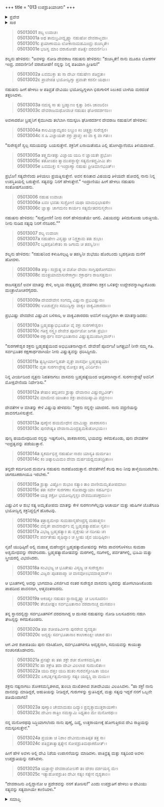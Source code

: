 +++
title = "013 ಉಪಶ್ರುತಿಯಾಚನಃ"
+++

<details><summary>ಪ್ರವೇಶ</summary>


।।   ಓಂ ಓಂ ನಮೋ ನಾರಾಯಣಾಯ।।   ಶ್ರೀ ವೇದವ್ಯಾಸಾಯ ನಮಃ ।।

ಶ್ರೀ ಕೃಷ್ಣದ್ವೈಪಾಯನ ವೇದವ್ಯಾಸ ವಿರಚಿತ  

**ಶ್ರೀ ಮಹಾಭಾರತ**

**ಉದ್ಯೋಗ ಪರ್ವ**

**ಉದ್ಯೋಗ ಪರ್ವ**

**ಅಧ್ಯಾಯ 13**

</details>


<details><summary>ಸಾರ</summary>

ಶಚಿಯು ನಹುಷನಿಂದ ಸ್ವಲ್ಪಸಮಯವನ್ನು ಕೇಳಿಕೊಂಡು (1-6), ಇಂದ್ರನನ್ನು ಬ್ರಹ್ಮಹತ್ಯ ದೋಷದಿಂದ ಮುಕ್ತಗೊಳಿಸಲು ದೇವತೆಗಳು ವಿಷ್ಣುವಿನ ಸಲಹೆಯಂತೆ ಮಹಾ ಅಶ್ವಮೇಧಯಾಗಗಳನ್ನು ನಡೆಸಲು ಇಂದ್ರನು ಆತ್ಮವಂತನಾದುದು (7-18). ಆದರೆ ನಹುಷನನ್ನು ನೋಡಿ ತನ್ನ ತೇಜಸ್ಸನ್ನು ಕಳೆದುಕೊಂಡು ಇಂದ್ರನು ಪುನಃ ನಶಿಸಿಹೋಗಿ, ಸರ್ವಭೂತಗಳಿಗೂ ಅದೃಶ್ಯನಾಗಲು ಶಚಿಯು ದೇವಿ ರಾತ್ರಿಯನ್ನು ಉಪಾಸಿಸಿ ಅವಳಿಂದ ಇಂದ್ರನ ಕುರುಹನ್ನು ಕಾಣುವುದು (19-25).

</details>



> 05013001 ಶಲ್ಯ ಉವಾಚ।  
05013001a ಅಥ ತಾಮಬ್ರವೀದ್ದೃಷ್ಟ್ವಾ ನಹುಷೋ ದೇವರಾಟ್ತದಾ।  
05013001c ತ್ರಯಾಣಾಮಪಿ ಲೋಕಾನಾಮಹಮಿಂದ್ರಃ ಶುಚಿಸ್ಮಿತೇ।  
05013001e ಭಜಸ್ವ ಮಾಂ ವರಾರೋಹೇ ಪತಿತ್ವೇ ವರವರ್ಣಿನಿ।।

ಶಲ್ಯನು ಹೇಳಿದನು: “ಅವಳನ್ನು ನೋಡಿ ದೇವರಾಜ ನಹುಷನು ಹೇಳಿದನು: “ಶುಚಿಸ್ಮಿತೇ! ನಾನು ಮೂರೂ ಲೋಕಗಳ ಇಂದ್ರ. ವರವರ್ಣಿನೀ! ವರಾರೋಹೇ! ನನ್ನನ್ನು ನಿನ್ನ ಪತಿಯಾಗಿ ಪ್ರೀತಿಸು!”

> 05013002a ಏವಮುಕ್ತಾ ತು ಸಾ ದೇವೀ ನಹುಷೇಣ ಪತಿವ್ರತಾ।  
05013002c ಪ್ರಾವೇಪತ ಭಯೋದ್ವಿಗ್ನಾ ಪ್ರವಾತೇ ಕದಲೀ ಯಥಾ।।

ನಹುಷನು ಹೀಗೆ ಹೇಳಲು ಆ ಪತಿವ್ರತೆ ದೇವಿಯು ಭಯೋದ್ವಿಗ್ನಳಾಗಿ ಭಿರುಗಾಳಿಗೆ ಸಿಲುಕಿದ ಬಾಳೆಯ ಮರದಂತೆ ತತ್ತರಿಸಿದಳು.

> 05013003a ನಮಸ್ಯ ಸಾ ತು ಬ್ರಹ್ಮಾಣಂ ಕೃತ್ವಾ ಶಿರಸಿ ಚಾಂಜಲಿಂ।  
05013003c ದೇವರಾಜಮಥೋವಾಚ ನಹುಷಂ ಘೋರದರ್ಶನಂ।।

ಅವಳಾದರೋ ಬ್ರಹ್ಮನಿಗೆ ಕೈಮುಗಿದು ತಲೆಬಾಗಿ ನಮಸ್ಕರಿಸಿ ಘೋರದರ್ಶನ ದೇವರಾಜ ನಹುಷನಿಗೆ ಹೇಳಿದಳು:

> 05013004a ಕಾಲಮಿಚ್ಚಾಮ್ಯಹಂ ಲಬ್ಧುಂ ಕಿಂ ಚಿತ್ತ್ವತ್ತಃ ಸುರೇಶ್ವರ।  
05013004c ನ ಹಿ ವಿಜ್ಞಾಯತೇ ಶಕ್ರಃ ಪ್ರಾಪ್ತಃ ಕಿಂ ವಾ ಕ್ವ ವಾ ಗತಃ।।

“ಸುರೇಶ್ವರ! ಸ್ವಲ್ಪ ಸಮಯವನ್ನು ಬಯಸುತ್ತೇನೆ. ಶಕ್ರನಿಗೆ ಏನಾಯಿತೆಂದೂ ಎಲ್ಲಿ ಹೋಗಿದ್ದಾನೆಂದೂ ತಿಳಿಯದಾಗಿದೆ.

> 05013005a ತತ್ತ್ವಮೇತತ್ತು ವಿಜ್ಞಾಯ ಯದಿ ನ ಜ್ಞಾಯತೇ ಪ್ರಭೋ।  
05013005c ತತೋಽಹಂ ತ್ವಾಮುಪಸ್ಥಾಸ್ಯೇ ಸತ್ಯಮೇತದ್ಬ್ರವೀಮಿ ತೇ।  
05013005e ಏವಮುಕ್ತಃ ಸ ಇಂದ್ರಾಣ್ಯಾ ನಹುಷಃ ಪ್ರೀತಿಮಾನಭೂತ್।।

ಪ್ರಭೋ! ಸತ್ಯವೇನೆಂದು ತಿಳಿಯಲು ಪ್ರಯತ್ನಿಸುತ್ತೇನೆ. ಅವನ ಕುರಿತಾದ ವಿಷಯವು ತಿಳಿಯದೇ ಹೋದಲ್ಲಿ ನಾನು ನಿನ್ನ ಉಪಸ್ಥಿತಿಯಲ್ಲಿ ಬರುತ್ತೇನೆ. ಸತ್ಯವನ್ನು ನಿನಗೆ ಹೇಳುತ್ತೇನೆ.” ಇಂದ್ರಾಣಿಯು ಹೀಗೆ ಹೇಳಲು ನಹುಷನು ಸಂತೋಷಗೊಂಡನು.

> 05013006 ನಹುಷ ಉವಾಚ।  
05013006a ಏವಂ ಭವತು ಸುಶ್ರೋಣಿ ಯಥಾ ಮಾಮಭಿಭಾಷಸೇ।  
05013006c ಜ್ಞಾತ್ವಾ ಚಾಗಮನಂ ಕಾರ್ಯಂ ಸತ್ಯಮೇತದನುಸ್ಮರೇಃ।।

ನಹುಷನು ಹೇಳಿದನು: “ಸುಶ್ರೋಣೀ! ನೀನು ನನಗೆ ಹೇಳಿದಂತೆಯೇ ಆಗಲಿ. ವಿಷಯವನ್ನು ತಿಳಿದುಕೊಂಡು ಬರುತ್ತೀಯೆ. ನೀನು ನುಡಿದ ಸತ್ಯವು ನಿನಗೆ ನೆನಪಿರಲಿ.””

> 05013007 ಶಲ್ಯ ಉವಾಚ।  
05013007a ನಹುಷೇಣ ವಿಸೃಷ್ಟಾ ಚ ನಿಶ್ಚಕ್ರಾಮ ತತಃ ಶುಭಾ।  
05013007c ಬೃಹಸ್ಪತಿನಿಕೇತಂ ಸಾ ಜಗಾಮ ಚ ತಪಸ್ವಿನೀ।।

ಶಲ್ಯನು ಹೇಳಿದನು: “ನಹುಷನಿಂದ ಕಳುಹಿಸಲ್ಪಟ್ಟ ಆ ತಪಸ್ವಿನೀ ಶುಭೆಯು ಹೊರಬಂದು ಬೃಹಸ್ಪತಿಯ ಮನೆಗೆ ಹೋದಳು.

> 05013008a ತಸ್ಯಾಃ ಸಂಶ್ರುತ್ಯ ಚ ವಚೋ ದೇವಾಃ ಸಾಗ್ನಿಪುರೋಗಮಾಃ।  
05013008c ಮಂತ್ರಯಾಮಾಸುರೇಕಾಗ್ರಾಃ ಶಕ್ರಾರ್ಥಂ ರಾಜಸತ್ತಮ।।

ರಾಜಸತ್ತಮ! ಅವಳ ಮಾತನ್ನು ಕೇಳಿ, ಅಗ್ನಿಯ ನೇತೃತ್ವದಲ್ಲಿ ದೇವತೆಗಳು ಶಕ್ರನ ಒಳಿತನ್ನೇ ಉದ್ದೇಶವನ್ನಾಗಿಟ್ಟುಕೊಂಡು ಮಂತ್ರಾಲೋಚನೆಗೈದರು.

> 05013009a ದೇವದೇವೇನ ಸಂಗಮ್ಯ ವಿಷ್ಣುನಾ ಪ್ರಭವಿಷ್ಣುನಾ।  
05013009c ಊಚುಶ್ಚೈನಂ ಸಮುದ್ವಿಗ್ನಾ ವಾಕ್ಯಂ ವಾಕ್ಯವಿಶಾರದಾಃ।।

ಪ್ರಭವಿಷ್ಣು ದೇವದೇವ ವಿಷ್ಣುವಿನ ಬಳಿಸಾರಿ, ಆ ವಾಕ್ಯವಿಶಾರದರು ಅವನಿಗೆ ಉದ್ವಿಗ್ನರಾಗಿ ಈ ಮಾತನ್ನಾಡಿದರು:

> 05013010a ಬ್ರಹ್ಮಹತ್ಯಾಭಿಭೂತೋ ವೈ ಶಕ್ರಃ ಸುರಗಣೇಶ್ವರಃ।   
05013010c ಗತಿಶ್ಚ ನಸ್ತ್ವಂ ದೇವೇಶ ಪೂರ್ವಜೋ ಜಗತಃ ಪ್ರಭುಃ।  
05013010e ರಕ್ಷಾರ್ಥಂ ಸರ್ವಭೂತಾನಾಂ ವಿಷ್ಣುತ್ವಮುಪಜಗ್ಮಿವಾನ್।।

“ಸುರಗಣೇಶ್ವರ ಶಕ್ರನು ಬ್ರಹ್ಮಹತ್ಯೆಯಿಂದ ಅಭಿಭೂತನಾಗಿದ್ದಾನೆ. ದೇವೇಶ! ಪೂರ್ವಜ! ಜಗತ್ಪ್ರಭು! ನೀನೇ ನಮ್ಮ ಗತಿ. ಸರ್ವಭೂತರ ರಕ್ಷಣಾರ್ಥವಾಗಿಯೇ ನೀನು ವಿಷ್ಣುತ್ವವನ್ನು ಧರಿಸಿದ್ದೀಯೆ.

> 05013011a ತ್ವದ್ವೀರ್ಯಾನ್ನಿಹತೇ ವೃತ್ರೇ ವಾಸವೋ ಬ್ರಹ್ಮಹತ್ಯಯಾ।   
05013011c ವೃತಃ ಸುರಗಣಶ್ರೇಷ್ಠ ಮೋಕ್ಷಂ ತಸ್ಯ ವಿನಿರ್ದಿಶ।।

ನಿನ್ನ ವೀರ್ಯದಿಂದ ವೃತ್ರನು ನಿಹತನಾಗಲು ವಾಸವನು ಬ್ರಹ್ಮಹತ್ಯೆಯಿಂದ ಆವೃತನಾಗಿದ್ದಾನೆ. ಸುರಗಣಶ್ರೇಷ್ಠ! ಅವನಿಗೆ ಮೋಕ್ಷವೇನೆಂದು ನಿರ್ದೇಶಿಸು.”

> 05013012a ತೇಷಾಂ ತದ್ವಚನಂ ಶ್ರುತ್ವಾ ದೇವಾನಾಂ ವಿಷ್ಣುರಬ್ರವೀತ್।  
05013012c ಮಾಮೇವ ಯಜತಾಂ ಶಕ್ರಃ ಪಾವಯಿಷ್ಯಾಮಿ ವಜ್ರಿಣಂ।।

ದೇವತೆಗಳ ಆ ಮಾತನ್ನು ಕೇಳಿ ವಿಷ್ಣುವು ಹೇಳಿದನು: “ಶಕ್ರನು ನನ್ನನ್ನೇ ಯಾಜಿಸಲಿ. ನಾನು ವಜ್ರಿಣಿಯನ್ನು ಪಾವನಗೊಳಿಸುತ್ತೇನೆ.

> 05013013a ಪುಣ್ಯೇನ ಹಯಮೇಧೇನ ಮಾಮಿಷ್ಟ್ವಾ ಪಾಕಶಾಸನಃ।  
05013013c ಪುನರೇಷ್ಯತಿ ದೇವಾನಾಮಿಂದ್ರತ್ವಮಕುತೋಭಯಃ।।

ಪುಣ್ಯ ಹಯಮೇಧದಿಂದ ನನ್ನನ್ನು ಇಷ್ಟಗೊಳಿಸಿ, ಪಾಕಶಾಸನನು, ಭಯವನ್ನು ಕಳೆದುಕೊಂಡು, ಪುನಃ ದೇವತೆಗಳ ಇಂದ್ರತ್ವವನ್ನು ಪಡೆಯುತ್ತಾನೆ.

> 05013014a ಸ್ವಕರ್ಮಭಿಶ್ಚ ನಹುಷೋ ನಾಶಂ ಯಾಸ್ಯತಿ ದುರ್ಮತಿಃ।  
05013014c ಕಂ ಚಿತ್ಕಾಲಮಿಮಂ ದೇವಾ ಮರ್ಷಯಧ್ವಮತಂದ್ರಿತಾಃ।।

ತನ್ನದೇ ಕರ್ಮದಿಂದ ದುರ್ಮತಿ ನಹುಷನು ನಾಶಹೊಂದುತ್ತಾನೆ. ದೇವತೆಗಳೇ! ಕೆಲವು ಕಾಲ ನೀವು ತಾಳ್ಮೆಯಿಂದಿರಬೇಕು. ಜಾಗರೂಕರಾಗಿಯೂ ಇರಬೇಕು.”

> 05013015a ಶ್ರುತ್ವಾ ವಿಷ್ಣೋಃ ಶುಭಾಂ ಸತ್ಯಾಂ ತಾಂ ವಾಣೀಮಮೃತೋಪಮಾಂ।  
05013015c ತತಃ ಸರ್ವೇ ಸುರಗಣಾಃ ಸೋಪಾಧ್ಯಾಯಾಃ ಸಹರ್ಷಿಭಿಃ।  
05013015e ಯತ್ರ ಶಕ್ರೋ ಭಯೋದ್ವಿಗ್ನಸ್ತಂ ದೇಶಮುಪಚಕ್ರಮುಃ।।

ವಿಷ್ಣುವಿನ ಆ ಶುಭ ಸತ್ಯ ಅಮೃತೋಪಮ ಮಾತನ್ನು ಕೇಳಿ ಸುರಗಣಗಳೆಲ್ಲವೂ ಆಚಾರ್ಯ ಮತ್ತು ಋಷಿಗಳ ಜೊತೆಗೂಡಿ ಭಯೋದ್ವಿಗ್ನ ಶಕ್ರನಿದ್ದಲ್ಲಿಗೆ ಹೊರಟವು.

> 05013016a ತತ್ರಾಶ್ವಮೇಧಃ ಸುಮಹಾನ್ಮಹೇಂದ್ರಸ್ಯ ಮಹಾತ್ಮನಃ।  
05013016c ವವೃತೇ ಪಾವನಾರ್ಥಂ ವೈ ಬ್ರಹ್ಮಹತ್ಯಾಪಹೋ ನೃಪ।।  
05013017a ವಿಭಜ್ಯ ಬ್ರಹ್ಮಹತ್ಯಾಂ ತು ವೃಕ್ಷೇಷು ಚ ನದೀಷು ಚ।  
05013017c ಪರ್ವತೇಷು ಪೃಥಿವ್ಯಾಂ ಚ ಸ್ತ್ರೀಷು ಚೈವ ಯುಧಿಷ್ಠಿರ।।

ನೃಪ! ಯುಧಿಷ್ಠಿರ! ಅಲ್ಲಿ ಮಹಾತ್ಮ ಮಹೇಂದ್ರನ ಬ್ರಹ್ಮಹತ್ಯಾದೋಷವನ್ನು ಕಳೆದು ಪಾವನಗೊಳಿಸಲು ಸುಮಹಾ ಅಶ್ವಮೇಧವನ್ನು ನೆರವೇರಿದರು. ಬ್ರಹ್ಮಹತ್ಯಾದೋಷವನ್ನು ಮರಗಳಲ್ಲಿ, ನದಿಗಳಲ್ಲಿ, ಪರ್ವತಗಳಲ್ಲಿ, ಭೂಮಿ ಮತ್ತು ಸ್ತ್ರೀಯರಲ್ಲಿ ವಿಭಜಿಸಿದರು.

> 05013018a ಸಂವಿಭಜ್ಯ ಚ ಭೂತೇಷು ವಿಸೃಜ್ಯ ಚ ಸುರೇಶ್ವರಃ।  
05013018c ವಿಜ್ವರಃ ಪೂತಪಾಪ್ಮಾ ಚ ವಾಸವೋಽಭವದಾತ್ಮವಾನ್।।

ಆ ಭೂತಗಳಲ್ಲಿ ಅದನ್ನು ಭಾಗಮಾಡಿ ವಿಸರ್ಜಿಸಿದ ನಂತರ ಸುರೇಶ್ವರ ವಾಸವನು ಜ್ವರವನ್ನು ಹೋಗಲಾಡಿಸಿಕೊಂಡು ಪಾಪದಿಂದ ಪಾವನನಾಗಿ, ಆತ್ಮವಂತನಾದನು.

> 05013019a ಅಕಂಪ್ಯಂ ನಹುಷಂ ಸ್ಥಾನಾದ್ದೃಷ್ಟ್ವಾ ಚ ಬಲಸೂದನಃ।  
05013019c ತೇಜೋಘ್ನಂ ಸರ್ವಭೂತಾನಾಂ ವರದಾನಾಚ್ಚ ದುಃಸಹಂ।।

ತನ್ನ ಸ್ಥಾನದಲ್ಲಿದ್ದು ಸರ್ವಭೂತಗಳಿಗೆ ವರದನಾಗಿದ್ದ ಆ ದುಃಸಹ ನಹುಷನನ್ನು ನೋಡಿ ಬಲಸೂದನನು ನಡುಗಿ ತೇಜಸ್ಸನ್ನು ಕಳೆದುಕೊಂಡನು.

> 05013020a ತತಃ ಶಚೀಪತಿರ್ವೀರಃ ಪುನರೇವ ವ್ಯನಶ್ಯತ।  
05013020c ಅದೃಶ್ಯಃ ಸರ್ವಭೂತಾನಾಂ ಕಾಲಾಕಾಂಕ್ಷೀ ಚಚಾರ ಹ।।

ಆಗ ವೀರ ಶಚೀಪತಿಯು ಪುನಃ ನಶಿಸಿಹೋಗಿ, ಸರ್ವಭೂತಗಳಿಗೂ ಅದೃಶ್ಯನಾಗಿ, ಸಮಯವನ್ನು ಕಾಯುತ್ತಾ ಸಂಚರಿಸತೊಡಗಿದನು.

> 05013021a ಪ್ರನಷ್ಟೇ ತು ತತಃ ಶಕ್ರೇ ಶಚೀ ಶೋಕಸಮನ್ವಿತಾ।  
05013021c ಹಾ ಶಕ್ರೇತಿ ತದಾ ದೇವೀ ವಿಲಲಾಪ ಸುದುಃಖಿತಾ।।  
05013022a ಯದಿ ದತ್ತಂ ಯದಿ ಹುತಂ ಗುರವಸ್ತೋಷಿತಾ ಯದಿ।  
05013022c ಏಕಭರ್ತೃತ್ವಮೇವಾಸ್ತು ಸತ್ಯಂ ಯದ್ಯಸ್ತಿ ವಾ ಮಯಿ।।

ಶಕ್ರನು ನಷ್ಟನಾಗಲು ಶೋಕಸಮನ್ವಿತಳಾದ, ತುಂಬಾ ದುಃಖಿತಳಾದ ಶಚೀದೇವಿಯು ವಿಲಪಿಸಿದಳು. “ಹಾ ಶಕ್ರ! ನಾನು ದಾನವನ್ನು ಮಾಡಿದ್ದರೆ, ಆಹುತಿಯನ್ನು ನೀಡಿದ್ದರೆ, ಗುರುಗಳನ್ನು ಸ್ತುತಿಸಿದ್ದರೆ, ಮತ್ತು ಸತ್ಯವು ಇದ್ದರೆ ನನಗೆ ಒಬ್ಬನೇ ಪತಿಯೆಂದಾಗಲಿ!

> 05013023a ಪುಣ್ಯಾಂ ಚೇಮಾಮಹಂ ದಿವ್ಯಾಂ ಪ್ರವೃತ್ತಾಮುತ್ತರಾಯಣೇ।   
05013023c ದೇವೀಂ ರಾತ್ರಿಂ ನಮಸ್ಯಾಮಿ ಸಿಧ್ಯತಾಂ ಮೇ ಮನೋರಥಃ।।

ನನ್ನ ಮನೋರಥವು ಸಿದ್ಧಿಯಾಗಲೆಂದು ನಾನು ಪುಣ್ಯೆ, ದಿವ್ಯೆ, ಉತ್ತರಾಯಣಕ್ಕೆ ಹೋಗುತ್ತಿರುವ ದೇವಿ ರಾತ್ರಿಯನ್ನು ನಮಸ್ಕರಿಸುತ್ತೇನೆ.”

> 05013024a ಪ್ರಯತಾ ಚ ನಿಶಾಂ ದೇವೀಮುಪಾತಿಷ್ಠತ ತತ್ರ ಸಾ।  
05013024c ಪತಿವ್ರತಾತ್ವಾತ್ಸತ್ಯೇನ ಸೋಪಶ್ರುತಿಮಥಾಕರೋತ್।।

ಹೀಗೆ ಹೇಳಿ ಅವಳು ಅಲ್ಲಿ ದೇವಿ ನಿಶೆಯ ಉಪಾಸನೆಯನ್ನು ಮಾಡಿದಳು. ಪಾತಿವ್ರತ್ಯ ಮತ್ತು ಸತ್ಯದಿಂದ ಅವಳು ಉಪಶ್ರುತಿಯನ್ನು ನಡೆಸಿದಳು.

> 05013025a ಯತ್ರಾಸ್ತೇ ದೇವರಾಜೋಽಸೌ ತಂ ದೇಶಂ ದರ್ಶಯಸ್ವ ಮೇ।  
05013025c ಇತ್ಯಾಹೋಪಶ್ರುತಿಂ ದೇವೀ ಸತ್ಯಂ ಸತ್ಯೇನ ದೃಶ್ಯತಾಂ।।

“ದೇವರಾಜನು ಎಲ್ಲಿದ್ದಾನೋ ಆ ಪ್ರದೇಶವನ್ನು ನನಗೆ ತೋರಿಸು!” ಎಂದು ಉಪಶ್ರುತಿಗೆ ಹೇಳಲು ಆ ದೇವಿಯು ಸತ್ಯವನ್ನು ಸತ್ಯವಾಗಿಯೇ ಕಾಣಿಸಿದಳು.”


<details><summary>ಸಮಾಪ್ತಿ</summary>


ಇತಿ ಶ್ರೀ ಮಹಾಭಾರತೇ ಉದ್ಯೋಗ ಪರ್ವಣಿ ಉದ್ಯೋಗ ಪರ್ವಣಿ ಉಪಶ್ರುತಿಯಾಚನೇ ತ್ರಯೋದಶೋಽಧ್ಯಾಯಃ।  
ಇದು ಶ್ರೀ ಮಹಾಭಾರತದಲ್ಲಿ ಉದ್ಯೋಗ ಪರ್ವದಲ್ಲಿ ಉದ್ಯೋಗ ಪರ್ವದಲ್ಲಿ ಉಪಶ್ರುತಿಯಾಚನೆಯಲ್ಲಿ ಹದಿಮೂರನೆಯ ಅಧ್ಯಾಯವು।


</details>
